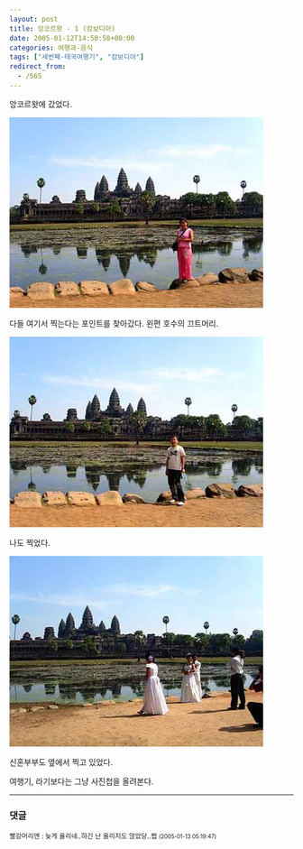 ```yaml
---
layout: post
title: 앙코르왓 - 1 (캄보디아)
date: 2005-01-12T14:50:58+00:00
categories: 여행과-음식
tags: ["세번째-태국여행기", "캄보디아"]
redirect_from:
  - /565
---
```


앙코르왓에 갔었다.

![ ](/assets/media/uploads_2005_01_PICT22381.jpg)

다들 여기서 찍는다는 포인트를 찾아갔다. 왼편 호수의 끄트머리.

![ ](/assets/media/uploads_2005_01_PICT22391.jpg)

나도 찍었다.

![ ](/assets/media/uploads_2005_01_PICT22411.jpg)

신혼부부도 옆에서 찍고 있었다.

여행기, 라기보다는 그냥 사진첩을 올려본다.

* * *

### 댓글



<!--- cmt:970 --->
<!--- mail: --->
<!--- parent:0 --->

<small class=comment>빨강머리앤 : 늦게 올리네..하긴 난 올리지도 않았당..쩝 <small>(2005-01-13 05:19:47)</small></small>

